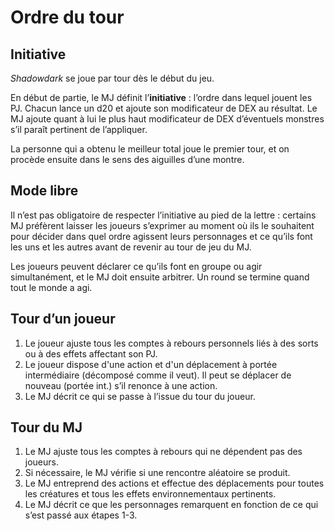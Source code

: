 # Ordre du tour

## Initiative

*Shadowdark* se joue par tour dès le début du jeu.

En début de partie, le MJ définit l’**initiative** : l’ordre dans lequel jouent les PJ. Chacun lance un d20 et ajoute son modificateur de DEX au résultat. Le MJ ajoute quant à lui le plus haut modificateur de DEX d’éventuels monstres s’il paraît pertinent de l’appliquer.

La personne qui a obtenu le meilleur total joue le premier tour, et on procède ensuite dans le sens des aiguilles d’une montre.

## Mode libre

Il n’est pas obligatoire de respecter l’initiative au pied de la lettre : certains MJ préfèrent laisser les joueurs s’exprimer au moment où ils le souhaitent pour décider dans quel ordre agissent leurs personnages et ce qu’ils font les uns et les autres avant de revenir au tour de jeu du MJ.

Les joueurs peuvent déclarer ce qu’ils font en groupe ou agir simultanément, et le MJ doit ensuite arbitrer. Un round se termine quand tout le monde a agi.

## Tour d’un joueur

1. Le joueur ajuste tous les comptes à rebours personnels liés à des sorts ou à des effets affectant son PJ.
2. Le joueur dispose d'une action et d'un déplacement à portée intermédiaire (décomposé comme il veut). Il peut se déplacer de nouveau (portée int.) s’il renonce à une action.
3. Le MJ décrit ce qui se passe à l’issue du tour du joueur.

## Tour du MJ

1. Le MJ ajuste tous les comptes à rebours qui ne dépendent pas des joueurs.
2. Si nécessaire, le MJ vérifie si une rencontre aléatoire se produit.
3. Le MJ entreprend des actions et effectue des déplacements pour toutes les créatures et tous les effets environnementaux pertinents.
4. Le MJ décrit ce que les personnages remarquent en fonction de ce qui s’est passé aux étapes 1-3.
